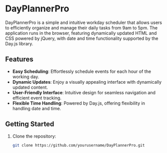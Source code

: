 # DayPlannerPro

DayPlannerPro is a simple and intuitive workday scheduler that allows users to efficiently organize and manage their daily tasks from 9am to 5pm. The application runs in the browser, featuring dynamically updated HTML and CSS powered by jQuery, with date and time functionality supported by the Day.js library.

## Features

- **Easy Scheduling**: Effortlessly schedule events for each hour of the working day.
- **Dynamic Updates**: Enjoy a visually appealing interface with dynamically updated content.
- **User-Friendly Interface**: Intuitive design for seamless navigation and efficient event tracking.
- **Flexible Time Handling**: Powered by Day.js, offering flexibility in handling date and time.

## Getting Started

1. Clone the repository:

   ```bash
   git clone https://github.com/yourusername/DayPlannerPro.git
